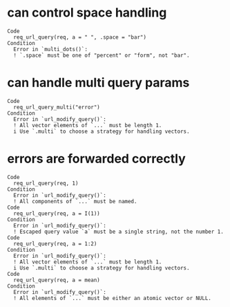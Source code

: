# can control space handling

    Code
      req_url_query(req, a = " ", .space = "bar")
    Condition
      Error in `multi_dots()`:
      ! `.space` must be one of "percent" or "form", not "bar".

# can handle multi query params

    Code
      req_url_query_multi("error")
    Condition
      Error in `url_modify_query()`:
      ! All vector elements of `...` must be length 1.
      i Use `.multi` to choose a strategy for handling vectors.

# errors are forwarded correctly

    Code
      req_url_query(req, 1)
    Condition
      Error in `url_modify_query()`:
      ! All components of `...` must be named.
    Code
      req_url_query(req, a = I(1))
    Condition
      Error in `url_modify_query()`:
      ! Escaped query value `a` must be a single string, not the number 1.
    Code
      req_url_query(req, a = 1:2)
    Condition
      Error in `url_modify_query()`:
      ! All vector elements of `...` must be length 1.
      i Use `.multi` to choose a strategy for handling vectors.
    Code
      req_url_query(req, a = mean)
    Condition
      Error in `url_modify_query()`:
      ! All elements of `...` must be either an atomic vector or NULL.

